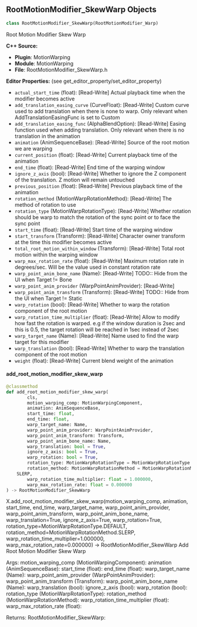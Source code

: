 ## RootMotionModifier_SkewWarp Objects

```python
class RootMotionModifier_SkewWarp(RootMotionModifier_Warp)
```

Root Motion Modifier Skew Warp

**C++ Source:**

- **Plugin**: MotionWarping
- **Module**: MotionWarping
- **File**: RootMotionModifier_SkewWarp.h

**Editor Properties:** (see get_editor_property/set_editor_property)

- ``actual_start_time`` (float):  [Read-Write] Actual playback time when the modifier becomes active
- ``add_translation_easing_curve`` (CurveFloat):  [Read-Write] Custom curve used to add translation when there is none to warp. Only relevant when AddTranslationEasingFunc is set to Custom
- ``add_translation_easing_func`` (AlphaBlendOption):  [Read-Write] Easing function used when adding translation. Only relevant when there is no translation in the animation
- ``animation`` (AnimSequenceBase):  [Read-Write] Source of the root motion we are warping
- ``current_position`` (float):  [Read-Write] Current playback time of the animation
- ``end_time`` (float):  [Read-Write] End time of the warping window
- ``ignore_z_axis`` (bool):  [Read-Write] Whether to ignore the Z component of the translation. Z motion will remain untouched
- ``previous_position`` (float):  [Read-Write] Previous playback time of the animation
- ``rotation_method`` (MotionWarpRotationMethod):  [Read-Write] The method of rotation to use
- ``rotation_type`` (MotionWarpRotationType):  [Read-Write] Whether rotation should be warp to match the rotation of the sync point or to face the sync point
- ``start_time`` (float):  [Read-Write] Start time of the warping window
- ``start_transform`` (Transform):  [Read-Write] Character owner transform at the time this modifier becomes active
- ``total_root_motion_within_window`` (Transform):  [Read-Write] Total root motion within the warping window
- ``warp_max_rotation_rate`` (float):  [Read-Write] Maximum rotation rate in degrees/sec. Will be the value used in constant rotation rate
- ``warp_point_anim_bone_name`` (Name):  [Read-Write]
  TODO:: Hide from the UI when Target != Bone
- ``warp_point_anim_provider`` (WarpPointAnimProvider):  [Read-Write]
- ``warp_point_anim_transform`` (Transform):  [Read-Write]
  TODO:: Hide from the UI when Target != Static
- ``warp_rotation`` (bool):  [Read-Write] Whether to warp the rotation component of the root motion
- ``warp_rotation_time_multiplier`` (float):  [Read-Write] Allow to modify how fast the rotation is warped.
  e.g if the window duration is 2sec and this is 0.5, the target rotation will be reached in 1sec instead of 2sec
- ``warp_target_name`` (Name):  [Read-Write] Name used to find the warp target for this modifier
- ``warp_translation`` (bool):  [Read-Write] Whether to warp the translation component of the root motion
- ``weight`` (float):  [Read-Write] Current blend weight of the animation

<a id="unreal.RootMotionModifier_SkewWarp.add_root_motion_modifier_skew_warp"></a>

#### add_root_motion_modifier_skew_warp

```python
@classmethod
def add_root_motion_modifier_skew_warp(
        cls,
        motion_warping_comp: MotionWarpingComponent,
        animation: AnimSequenceBase,
        start_time: float,
        end_time: float,
        warp_target_name: Name,
        warp_point_anim_provider: WarpPointAnimProvider,
        warp_point_anim_transform: Transform,
        warp_point_anim_bone_name: Name,
        warp_translation: bool = True,
        ignore_z_axis: bool = True,
        warp_rotation: bool = True,
        rotation_type: MotionWarpRotationType = MotionWarpRotationType.DEFAULT,
        rotation_method: MotionWarpRotationMethod = MotionWarpRotationMethod.
    SLERP,
        warp_rotation_time_multiplier: float = 1.000000,
        warp_max_rotation_rate: float = 0.000000
) -> RootMotionModifier_SkewWarp
```

X.add_root_motion_modifier_skew_warp(motion_warping_comp, animation, start_time, end_time, warp_target_name, warp_point_anim_provider, warp_point_anim_transform, warp_point_anim_bone_name, warp_translation=True, ignore_z_axis=True, warp_rotation=True, rotation_type=MotionWarpRotationType.DEFAULT, rotation_method=MotionWarpRotationMethod.SLERP, warp_rotation_time_multiplier=1.000000, warp_max_rotation_rate=0.000000) -> RootMotionModifier_SkewWarp
Add Root Motion Modifier Skew Warp

Args:
    motion_warping_comp (MotionWarpingComponent): 
    animation (AnimSequenceBase): 
    start_time (float): 
    end_time (float): 
    warp_target_name (Name): 
    warp_point_anim_provider (WarpPointAnimProvider): 
    warp_point_anim_transform (Transform): 
    warp_point_anim_bone_name (Name): 
    warp_translation (bool): 
    ignore_z_axis (bool): 
    warp_rotation (bool): 
    rotation_type (MotionWarpRotationType): 
    rotation_method (MotionWarpRotationMethod): 
    warp_rotation_time_multiplier (float): 
    warp_max_rotation_rate (float): 

Returns:
    RootMotionModifier_SkewWarp:

<a id="unreal.DNAAssetImportUI"></a>